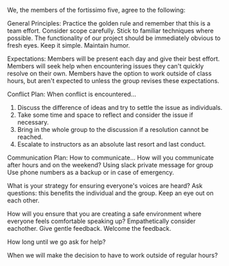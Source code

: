 We, the members of the fortissimo five, agree to the following:

General Principles: 
Practice the golden rule and remember that this is a team effort.
Consider scope carefully.
Stick to familiar techniques where possible.
The functionality of our project should be immediately obvious to fresh eyes.
Keep it simple.
Maintain humor.

  Expectations: Members will be present each day and give their best effort.
  Members will seek help when encountering issues they can't quickly resolve on their own. 
  Members have the option to work outside of class hours, but aren't expected to unless the group revises these expectations.

Conflict Plan: When conflict is encountered...
1. Discuss the difference of ideas and try to settle the issue as individuals.
2. Take some time and space to reflect and consider the issue if necessary.
3. Bring in the whole group to the discussion if a resolution cannot be reached.
4. Escalate to instructors as an absolute last resort and last conduct.

Communication Plan: How to communicate... 
  How will you communicate after hours and on the weekend?
    Using slack private message for group
    Use phone numbers as a backup or in case of emergency.

What is your strategy for ensuring everyone's voices are heard?
  Ask questions: this benefits the individual and the group.
  Keep an eye out on each other.

How will you ensure that you are creating a safe environment where everyone feels comfortable speaking up?
  Empathetically consider eachother.
  Give gentle feedback.
  Welcome the feedback.


How long until we go ask for help?

When we will make the decision to have to work outside of regular hours?